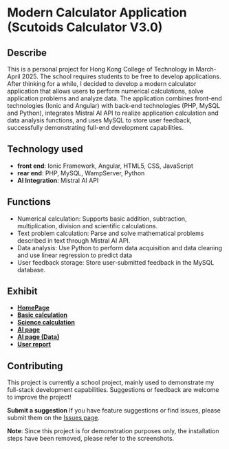 # Modern Calculator Application (Scutoids Calculator V3.0)

## Describe
This is a personal project for Hong Kong College of Technology in March-April 2025. The school requires students to be free to develop applications. After thinking for a while, I decided to develop a modern calculator application that allows users to perform numerical calculations, solve application problems and analyze data. The application combines front-end technologies (Ionic and Angular) with back-end technologies (PHP, MySQL and Python), integrates Mistral AI API to realize application calculation and data analysis functions, and uses MySQL to store user feedback, successfully demonstrating full-end development capabilities.

## Technology used
- **front end**: Ionic Framework, Angular, HTML5, CSS, JavaScript
- **rear end**: PHP, MySQL, WampServer, Python
- **AI Integration**: Mistral AI API

## Functions
- Numerical calculation: Supports basic addition, subtraction, multiplication, division and scientific calculations.
- Text problem calculation: Parse and solve mathematical problems described in text through Mistral AI API.
- Data analysis: Use Python to perform data acquisition and data cleaning and use linear regression to predict data
- User feedback storage: Store user-submitted feedback in the MySQL database.

## Exhibit
- **[HomePage](HomePage.png)**
- **[Basic calculation](BasicCompute.png)**
- **[Science calculation](scienceCompute.png)**
- **[AI page](AIpage.png)**
- **[AI page (Data)](PythonData.png)**
- **[User report](Reportpage.png)**

## Contributing
This project is currently a school project, mainly used to demonstrate my full-stack development capabilities. Suggestions or feedback are welcome to improve the project!

**Submit a suggestion** If you have feature suggestions or find issues, please submit them on the [Issues page](https://github.com/scutoids/Modern-Calculator-Application-Project/issues).

**Note**: Since this project is for demonstration purposes only, the installation steps have been removed, please refer to the screenshots.
